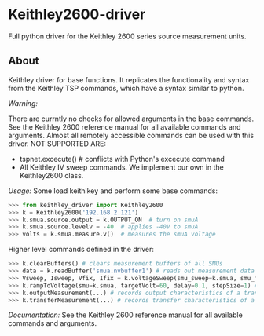 # Keithley2600-driver
Full python driver for the Keithley 2600 series source measurement units.

## About
Keithley driver for base functions. It replicates the functionality and syntax from the Keithley TSP commands, which have a syntax similar to python.

*Warning:*

There are currntly no checks for allowed arguments in the base commands. See the Keithley 2600 reference manual for all available commands and arguments. Almost all remotely accessible commands can be used with this driver. NOT SUPPORTED ARE:

* tspnet.excecute() # conflicts with Python's excecute command
* All Keithley IV sweep commands. We implement our own in the Keithley2600 class.

*Usage:*
Some load keithlkey and perform some base commands:
```python
>>> from keithley_driver import Keithley2600
>>> k = Keithley2600('192.168.2.121')
>>> k.smua.source.output = k.OUTPUT_ON  # turn on smuA
>>> k.smua.source.levelv = -40  # applies -40V to smuA
>>> volts = k.smua.measure.v()  # measures the smuA voltage
```

Higher level commands defined in the driver:
```python
>>> k.clearBuffers() # clears measurement buffers of all SMUs
>>> data = k.readBuffer('smua.nvbuffer1') # reads out measurement data from buffer
>>> Vsweep, Isweep, Vfix, Ifix = k.voltageSweep(smu_sweep=k.smua, smu_fix=k.smub, VStart=0, VStop=-60, VStep=1, VFix=0, tInt=0.1, delay=-1, pulsed=True) # records IV curve
>>> k.rampToVoltage(smu=k.smua, targetVolt=60, delay=0.1, stepSize=1) # ramps to voltage
>>> k.outputMeasurement(...) # records output characteristics of a transistor 
>>> k.transferMeasurement(...) # records transfer characteristics of a transistor 
```


*Documentation:*
See the Keithley 2600 reference manual for all available commands and arguments.